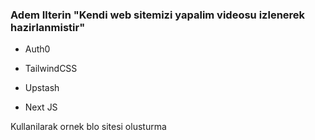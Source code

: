### Adem Ilterin "Kendi web sitemizi yapalim videosu izlenerek hazirlanmistir"

- Auth0

- TailwindCSS

- Upstash

- Next JS

Kullanilarak ornek blo sitesi olusturma
